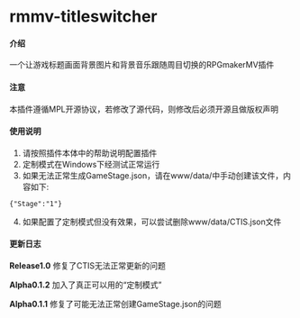 # rmmv-titleswitcher

#### 介绍
一个让游戏标题画面背景图片和背景音乐跟随周目切换的RPGmakerMV插件

#### 注意
本插件遵循MPL开源协议，若修改了源代码，则修改后必须开源且做版权声明

#### 使用说明

1.  请按照插件本体中的帮助说明配置插件
2.  定制模式在Windows下经测试正常运行
3.  如果无法正常生成GameStage.json，请在www/data/中手动创建该文件，内容如下:

```
{"Stage":"1"}
```

4.  如果配置了定制模式但没有效果，可以尝试删除www/data/CTIS.json文件

#### 更新日志

**Release1.0** 
修复了CTIS无法正常更新的问题

**Alpha0.1.2** 
加入了真正可以用的“定制模式”

 **Alpha0.1.1** 
修复了可能无法正常创建GameStage.json的问题
